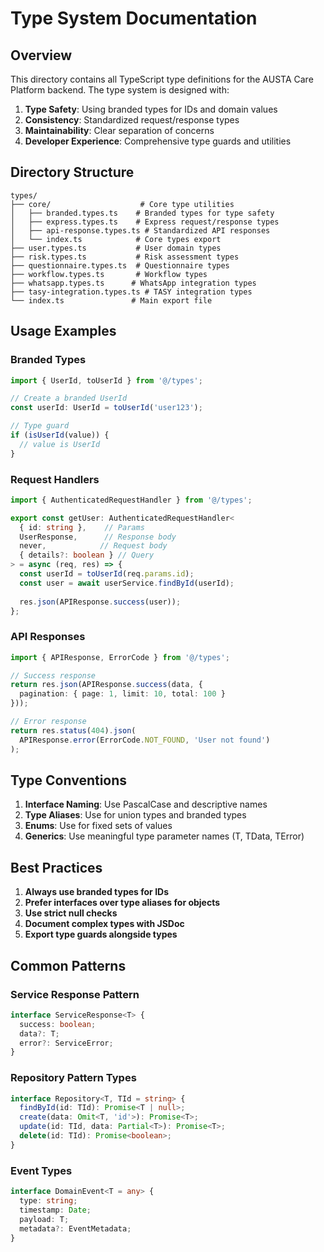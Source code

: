 # Type System Documentation

## Overview

This directory contains all TypeScript type definitions for the AUSTA Care Platform backend. The type system is designed with:

1. **Type Safety**: Using branded types for IDs and domain values
2. **Consistency**: Standardized request/response types
3. **Maintainability**: Clear separation of concerns
4. **Developer Experience**: Comprehensive type guards and utilities

## Directory Structure

```
types/
├── core/                    # Core type utilities
│   ├── branded.types.ts    # Branded types for type safety
│   ├── express.types.ts    # Express request/response types
│   ├── api-response.types.ts # Standardized API responses
│   └── index.ts            # Core types export
├── user.types.ts           # User domain types
├── risk.types.ts           # Risk assessment types
├── questionnaire.types.ts  # Questionnaire types
├── workflow.types.ts       # Workflow types
├── whatsapp.types.ts      # WhatsApp integration types
├── tasy-integration.types.ts # TASY integration types
└── index.ts               # Main export file
```

## Usage Examples

### Branded Types

```typescript
import { UserId, toUserId } from '@/types';

// Create a branded UserId
const userId: UserId = toUserId('user123');

// Type guard
if (isUserId(value)) {
  // value is UserId
}
```

### Request Handlers

```typescript
import { AuthenticatedRequestHandler } from '@/types';

export const getUser: AuthenticatedRequestHandler<
  { id: string },    // Params
  UserResponse,      // Response body
  never,            // Request body
  { details?: boolean } // Query
> = async (req, res) => {
  const userId = toUserId(req.params.id);
  const user = await userService.findById(userId);
  
  res.json(APIResponse.success(user));
};
```

### API Responses

```typescript
import { APIResponse, ErrorCode } from '@/types';

// Success response
return res.json(APIResponse.success(data, {
  pagination: { page: 1, limit: 10, total: 100 }
}));

// Error response
return res.status(404).json(
  APIResponse.error(ErrorCode.NOT_FOUND, 'User not found')
);
```

## Type Conventions

1. **Interface Naming**: Use PascalCase and descriptive names
2. **Type Aliases**: Use for union types and branded types
3. **Enums**: Use for fixed sets of values
4. **Generics**: Use meaningful type parameter names (T, TData, TError)

## Best Practices

1. **Always use branded types for IDs**
2. **Prefer interfaces over type aliases for objects**
3. **Use strict null checks**
4. **Document complex types with JSDoc**
5. **Export type guards alongside types**

## Common Patterns

### Service Response Pattern

```typescript
interface ServiceResponse<T> {
  success: boolean;
  data?: T;
  error?: ServiceError;
}
```

### Repository Pattern Types

```typescript
interface Repository<T, TId = string> {
  findById(id: TId): Promise<T | null>;
  create(data: Omit<T, 'id'>): Promise<T>;
  update(id: TId, data: Partial<T>): Promise<T>;
  delete(id: TId): Promise<boolean>;
}
```

### Event Types

```typescript
interface DomainEvent<T = any> {
  type: string;
  timestamp: Date;
  payload: T;
  metadata?: EventMetadata;
}
```